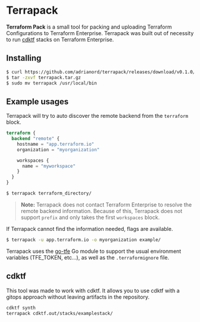 # Terrapack

**Terraform Pack** is a small tool for packing and uploading Terraform Configurations to Terraform Enterprise.
Terrapack was built out of necessity to run [cdktf](https://github.com/hashicorp/terraform-cdk) stacks on Terraform
Enterprise.

## Installing

```bash
$ curl https://github.com/adrianord/terrapack/releases/download/v0.1.0/terrapack_0.1.0_Linux_x86_64.tar.gz -Lo terrapack.tar.gz
$ tar -zxvf terrapack.tar.gz
$ sudo mv terrapack /usr/local/bin
```

## Example usages

Terrapack will try to auto discover the remote backend from the `terraform` block.

```terraform
terraform {
  backend "remote" {
    hostname = "app.terraform.io"
    organization = "myorganization"

    workspaces {
      name = "myworkspace"
    }
  }
}
```

```bash
$ terrapack terraform_directory/
```

> **Note:** Terrapack does not contact Terraform Enterprise to resolve the remote backend information. Because of this,
Terrapack does not support `prefix` and only takes the first `workspaces` block.

If Terrapack cannot find the information needed, flags are available.

```bash
$ terrapack -u app.terraform.io -o myorganization example/
```

Terrapack uses the [go-tfe](https://github.com/hashicorp/go-tfe) Go module to support
the usual environment variables (TFE_TOKEN, etc...), as well as the `.terraformignore`
file.

## cdktf

This tool was made to work with cdktf. It allows you to use cdktf with a gitops approach without leaving artifacts in the repository.

```bash
cdktf synth
terrapack cdktf.out/stacks/examplestack/
```
